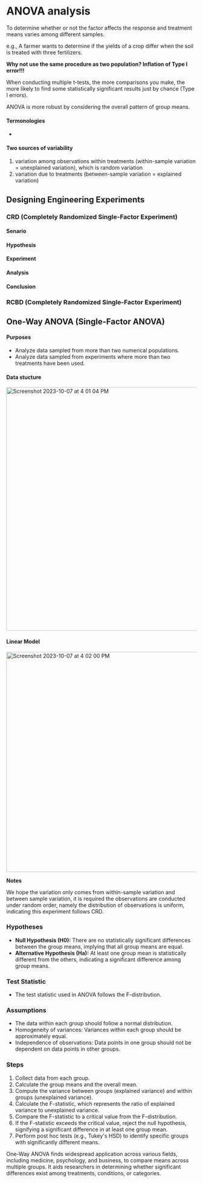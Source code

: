# ANOVA analysis

To determine whether or not the factor affects the response and treatment means varies among different samples.

e.g., A farmer wants to determine if the yields of a crop differ when the soil is treated with three fertilizers.

**Why not use the same procedure as two population?  Inflation of Type I error!!!**

When conducting multiple t-tests, the more comparisons you make, the more likely to find some statistically significant results just by chance (Type I errors). 

ANOVA is more robust by considering the overall pattern of group means.

#### Termonologies

* 

#### Two sources of variability

1. variation among observations within treatments (within-sample variation = unexplained variation), which is random variation
2. variation due to treatments (between-sample variation = explained variation)

## Designing Engineering Experiments

### CRD (Completely Randomized Single-Factor Experiment)

#### Senario

#### Hypothesis

#### Experiment

#### Analysis

#### Conclusion

### RCBD (Completely Randomized Single-Factor Experiment)

## One-Way ANOVA (Single-Factor ANOVA)

#### Purposes

- Analyze data sampled from more than two numerical populations.
- Analyze data sampled from experiments where more than two treatments have been used.

#### Data stucture

<img width="645" alt="Screenshot 2023-10-07 at 4 01 04 PM" src="https://github.com/ShuxiChen/Data-Analytics-Course-Projects/assets/146168006/65e430ba-5e99-4dfc-972f-17a83dc1f9c5">

#### Linear Model

<img width="583" alt="Screenshot 2023-10-07 at 4 02 00 PM" src="https://github.com/ShuxiChen/Data-Analytics-Course-Projects/assets/146168006/277494e7-1404-4433-a7ae-98d7c6f203f9">

**Notes**

We hope the variation only comes from within-sample variation and between sample variation, it is required the observations are conducted under random order, namely the distribution of observations is uniform, indicating this experiment follows CRD.

### Hypotheses

- **Null Hypothesis (H0):** There are no statistically significant differences between the group means, implying that all group means are equal.
- **Alternative Hypothesis (Ha):** At least one group mean is statistically different from the others, indicating a significant difference among group means.

### Test Statistic

- The test statistic used in ANOVA follows the F-distribution.

### Assumptions

- The data within each group should follow a normal distribution.
- Homogeneity of variances: Variances within each group should be approximately equal.
- Independence of observations: Data points in one group should not be dependent on data points in other groups.

### Steps

1. Collect data from each group.
2. Calculate the group means and the overall mean.
3. Compute the variance between groups (explained variance) and within groups (unexplained variance).
4. Calculate the F-statistic, which represents the ratio of explained variance to unexplained variance.
5. Compare the F-statistic to a critical value from the F-distribution.
6. If the F-statistic exceeds the critical value, reject the null hypothesis, signifying a significant difference in at least one group mean.
7. Perform post hoc tests (e.g., Tukey's HSD) to identify specific groups with significantly different means.

One-Way ANOVA finds widespread application across various fields, including medicine, psychology, and business, to compare means across multiple groups. It aids researchers in determining whether significant differences exist among treatments, conditions, or categories.

